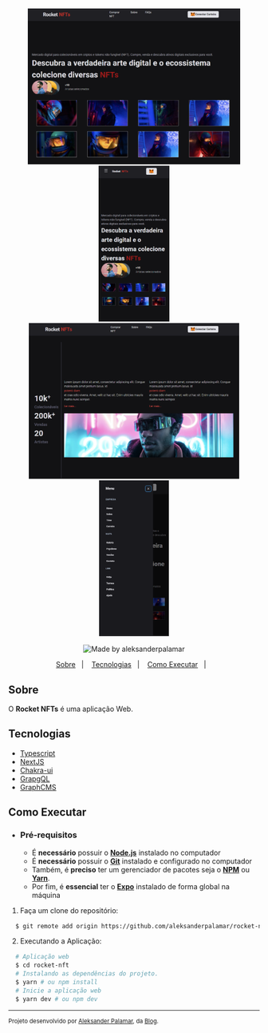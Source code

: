 <h1 align="center">
     
</h1>
<div align="center">
    <img src=".github/home-rkt.png" height="312px"/>
    <img src=".github/Mobile-home-rkt.png" height="312px"/> 
    <img src=".github/Sobre-rkt.png" height="312px"/>
    <img src=".github/Mobile-menu-rkt.png" height="312px"/> 
</div>
    
<p align="center">   
  <img alt="Made by aleksanderpalamar" src="https://img.shields.io/badge/made%20by-aleksanderpalamar-%237519C1?style=flat-square" >  
</p>
<p align="center">
  <a href="#sobre">Sobre</a>&nbsp;&nbsp;&nbsp;|&nbsp;&nbsp;&nbsp;
  <a href="#tecnologias">Tecnologias</a>&nbsp;&nbsp;&nbsp;|&nbsp;&nbsp;&nbsp;
  <a href="#como-executar">Como Executar</a>&nbsp;&nbsp;&nbsp;|&nbsp;&nbsp;&nbsp; 
</p>

## Sobre

O **Rocket NFTs** é uma aplicação Web.

## Tecnologias

- [Typescript](https://www.typescriptlang.org/)
- [NextJS](https://nextjs.org/)
- [Chakra-ui](https://chakra-ui.com/)
- [GrapgQL](https://graphql.org/)
- [GraphCMS](https://www.graphcms.com/)

## Como Executar

- ### **Pré-requisitos**

  - É **necessário** possuir o **[Node.js](https://nodejs.org/en/)** instalado no computador
  - É **necessário** possuir o **[Git](https://git-scm.com/)** instalado e configurado no computador
  - Também, é **preciso** ter um gerenciador de pacotes seja o **[NPM](https://www.npmjs.com/)** ou **[Yarn](https://yarnpkg.com/)**.
  - Por fim, é **essencial** ter o **[Expo](https://expo.io/)** instalado de forma global na máquina

1. Faça um clone do repositório:

```sh
  $ git remote add origin https://github.com/aleksanderpalamar/rocket-nft.git
```

2. Executando a Aplicação:

```sh
  # Aplicação web
  $ cd rocket-nft
  # Instalando as dependências do projeto.
  $ yarn # ou npm install
  # Inicie a aplicação web
  $ yarn dev # ou npm dev
```

---
<sup>Projeto desenvolvido por [Aleksander Palamar](https://github.com/aleksanderpalamar), da [Blog](https://app.linuxupdate.com.br).</sup>
